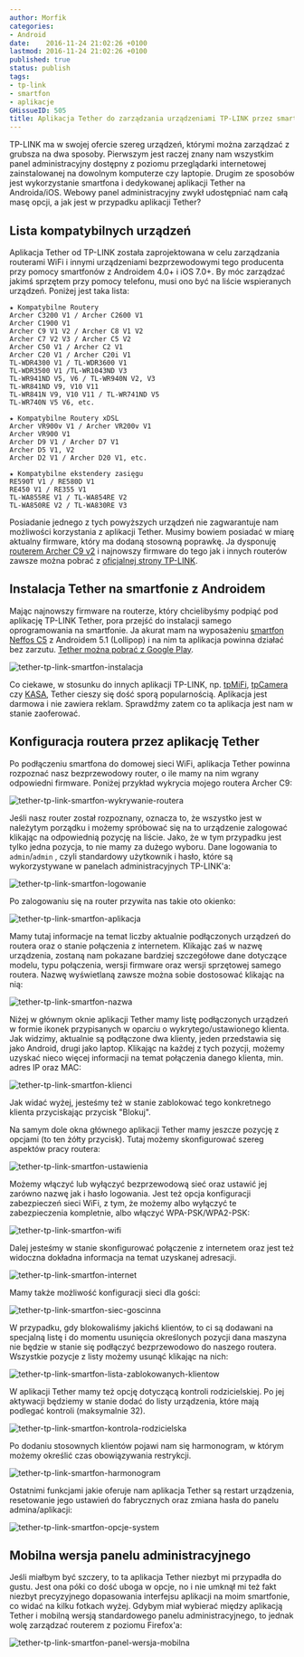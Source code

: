 ```yaml
---
author: Morfik
categories:
- Android
date:    2016-11-24 21:02:26 +0100
lastmod: 2016-11-24 21:02:26 +0100
published: true
status: publish
tags:
- tp-link
- smartfon
- aplikacje
GHissueID: 505
title: Aplikacja Tether do zarządzania urządzeniami TP-LINK przez smartfon
---
```


TP-LINK ma w swojej ofercie szereg urządzeń, którymi można zarządzać z grubsza na dwa sposoby.
Pierwszym jest raczej znany nam wszystkim panel administracyjny dostępny z poziomu przeglądarki
internetowej zainstalowanej na dowolnym komputerze czy laptopie. Drugim ze sposobów jest
wykorzystanie smartfona i dedykowanej aplikacji Tether na Androida/iOS. Webowy panel administracyjny
zwykł udostępniać nam całą masę opcji, a jak jest w przypadku aplikacji Tether?

<!--more-->
## Lista kompatybilnych urządzeń

Aplikacja Tether od TP-LINK została zaprojektowana w celu zarządzania routerami WiFi i innymi
urządzeniami bezprzewodowymi tego producenta przy pomocy smartfonów z Androidem 4.0+ i iOS 7.0+. By
móc zarządzać jakimś sprzętem przy pomocy telefonu, musi ono być na liście wspieranych urządzeń.
Poniżej jest taka lista:

    ★ Kompatybilne Routery
    Archer C3200 V1 / Archer C2600 V1
    Archer C1900 V1
    Archer C9 V1 V2 / Archer C8 V1 V2
    Archer C7 V2 V3 / Archer C5 V2
    Archer C50 V1 / Archer C2 V1
    Archer C20 V1 / Archer C20i V1
    TL-WDR4300 V1 / TL-WDR3600 V1
    TL-WDR3500 V1 /TL-WR1043ND V3
    TL-WR941ND V5, V6 / TL-WR940N V2, V3
    TL-WR841ND V9, V10 V11
    TL-WR841N V9, V10 V11 / TL-WR741ND V5
    TL-WR740N V5 V6, etc.

    ★ Kompatybilne Routery xDSL
    Archer VR900v V1 / Archer VR200v V1
    Archer VR900 V1
    Archer D9 V1 / Archer D7 V1
    Archer D5 V1, V2
    Archer D2 V1 / Archer D20 V1, etc.

    ★ Kompatybilne ekstendery zasięgu
    RE590T V1 / RE580D V1
    RE450 V1 / RE355 V1
    TL-WA855RE V1 / TL-WA854RE V2
    TL-WA850RE V2 / TL-WA830RE V3

Posiadanie jednego z tych powyższych urządzeń nie zagwarantuje nam możliwości korzystania z
aplikacji Tether. Musimy bowiem posiadać w miarę aktualny firmware, który ma dodaną stosowną
poprawkę. Ja dysponuję [routerem Archer C9 v2][1] i najnowszy firmware do tego jak i innych
routerów zawsze można pobrać z [oficjalnej strony TP-LINK][2].

## Instalacja Tether na smartfonie z Androidem

Mając najnowszy firmware na routerze, który chcielibyśmy podpiąć pod aplikację TP-LINK Tether, pora
przejść do instalacji samego oprogramowania na smartfonie. Ja akurat mam na wyposażeniu [smartfon
Neffos C5][3] z Androidem 5.1 (Lollipop) i na nim ta aplikacja powinna działać bez zarzutu.
[Tether można pobrać z Google Play][4].

![tether-tp-link-smartfon-instalacja](/img/2016/11/001.tether-tp-link-smartfon-instalacja.png#huge)

Co ciekawe, w stosunku do innych aplikacji TP-LINK, np. [tpMiFi][5], [tpCamera][6] czy [KASA][7],
Tether cieszy się dość sporą popularnością. Aplikacja jest darmowa i nie zawiera reklam. Sprawdźmy
zatem co ta aplikacja jest nam w stanie zaoferować.

## Konfiguracja routera przez aplikację Tether

Po podłączeniu smartfona do domowej sieci WiFi, aplikacja Tether powinna rozpoznać nasz
bezprzewodowy router, o ile mamy na nim wgrany odpowiedni firmware. Poniżej przykład wykrycia mojego
routera Archer C9:

![tether-tp-link-smartfon-wykrywanie-routera](/img/2016/11/002.tether-tp-link-smartfon-wykrywanie-routera.png#big)

Jeśli nasz router został rozpoznany, oznacza to, że wszystko jest w należytym porządku i możemy
spróbować się na to urządzenie zalogować klikając na odpowiednią pozycję na liście. Jako, że w tym
przypadku jest tylko jedna pozycja, to nie mamy za dużego wyboru. Dane logowania to
`admin`/`admin` , czyli standardowy użytkownik i hasło, które są wykorzystywane w panelach
administracyjnych TP-LINK'a:

![tether-tp-link-smartfon-logowanie](/img/2016/11/003.tether-tp-link-smartfon-logowanie.png#medium)

Po zalogowaniu się na router przywita nas takie oto okienko:

![tether-tp-link-smartfon-aplikacja](/img/2016/11/004.tether-tp-link-smartfon-aplikacja.png#medium)

Mamy tutaj informacje na temat liczby aktualnie podłączonych urządzeń do routera oraz o stanie
połączenia z internetem. Klikając zaś w nazwę urządzenia, zostaną nam pokazane bardziej
szczegółowe dane dotyczące modelu, typu połączenia, wersji firmware oraz wersji sprzętowej samego
routera. Nazwę wyświetlaną zawsze można sobie dostosować klikając na nią:

![tether-tp-link-smartfon-nazwa](/img/2016/11/005.tether-tp-link-smartfon-nazwa.png#big)

Niżej w głównym oknie aplikacji Tether mamy listę podłączonych urządzeń w formie ikonek przypisanych
w oparciu o wykrytego/ustawionego klienta. Jak widzimy, aktualnie są podłączone dwa klienty, jeden
przedstawia się jako Android, drugi jako laptop. Klikając na każdej z tych pozycji, możemy uzyskać
nieco więcej informacji na temat połączenia danego klienta, min. adres IP oraz MAC:

![tether-tp-link-smartfon-klienci](/img/2016/11/006.tether-tp-link-smartfon-klienci.png#big)

Jak widać wyżej, jesteśmy też w stanie zablokować tego konkretnego klienta przyciskając przycisk
"Blokuj".

Na samym dole okna głównego aplikacji Tether mamy jeszcze pozycję z opcjami (to ten żółty przycisk).
Tutaj możemy skonfigurować szereg aspektów pracy routera:

![tether-tp-link-smartfon-ustawienia](/img/2016/11/007.tether-tp-link-smartfon-ustawienia.png#medium)

Możemy włączyć lub wyłączyć bezprzewodową sieć oraz ustawić jej zarówno nazwę jak i hasło logowania.
Jest też opcja konfiguracji zabezpieczeń sieci WiFi, z tym, że możemy albo wyłączyć te
zabezpieczenia kompletnie, albo włączyć WPA-PSK/WPA2-PSK:

![tether-tp-link-smartfon-wifi](/img/2016/11/008.tether-tp-link-smartfon-wifi.png#big)

Dalej jesteśmy w stanie skonfigurować połączenie z internetem oraz jest też widoczna dokładna
informacja na temat uzyskanej adresacji.

![tether-tp-link-smartfon-internet](/img/2016/11/009.tether-tp-link-smartfon-internet.png#big)

Mamy także możliwość konfiguracji sieci dla gości:

![tether-tp-link-smartfon-siec-goscinna](/img/2016/11/010.tether-tp-link-smartfon-siec-goscinna.png#big)

W przypadku, gdy blokowaliśmy jakichś klientów, to ci są dodawani na specjalną listę i do momentu
usunięcia określonych pozycji dana maszyna nie będzie w stanie się podłączyć bezprzewodowo do
naszego routera. Wszystkie pozycje z listy możemy usunąć klikając na nich:

![tether-tp-link-smartfon-lista-zablokowanych-klientow](/img/2016/11/011.tether-tp-link-smartfon-lista-zablokowanych-klientow.png#big)

W aplikacji Tether mamy też opcję dotyczącą kontroli rodzicielskiej. Po jej aktywacji będziemy w
stanie dodać do listy urządzenia, które mają podlegać kontroli (maksymalnie 32).

![tether-tp-link-smartfon-kontrola-rodzicielska](/img/2016/11/012.tether-tp-link-smartfon-kontrola-rodzicielska.png#big)

Po dodaniu stosownych klientów pojawi nam się harmonogram, w którym możemy określić czas
obowiązywania restrykcji.

![tether-tp-link-smartfon-harmonogram](/img/2016/11/013.tether-tp-link-smartfon-harmonogram.png#huge)

Ostatnimi funkcjami jakie oferuje nam aplikacja Tether są restart urządzenia, resetowanie jego
ustawień do fabrycznych oraz zmiana hasła do panelu admina/aplikacji:

![tether-tp-link-smartfon-opcje-system](/img/2016/11/014.tether-tp-link-smartfon-opcje-system.png#huge)

## Mobilna wersja panelu administracyjnego

Jeśli miałbym być szczery, to ta aplikacja Tether niezbyt mi przypadła do gustu. Jest ona póki co
dość uboga w opcje, no i nie umknął mi też fakt niezbyt precyzyjnego dopasowania interfejsu
aplikacji na moim smartfonie, co widać na kilku fotkach wyżej. Gdybym miał wybierać między aplikacją
Tether i mobilną wersją standardowego panelu administracyjnego, to jednak wolę zarządzać routerem z
poziomu Firefox'a:

![tether-tp-link-smartfon-panel-wersja-mobilna](/img/2016/11/015.tether-tp-link-smartfon-panel-wersja-mobilna.png#big)


[1]: http://www.tp-link.com.pl/products/details/cat-9_Archer-C9.html
[2]: http://www.tp-link.com/en/support/download
[3]: http://www.neffos.pl/product/details/C5
[4]: https://play.google.com/store/apps/details?id=com.tplink.tether
[5]: https://play.google.com/store/apps/details?id=com.tplink.tpmifi
[6]: https://play.google.com/store/apps/details?id=com.tplink.skylight
[7]: https://play.google.com/store/apps/details?id=com.tplink.kasa_android
